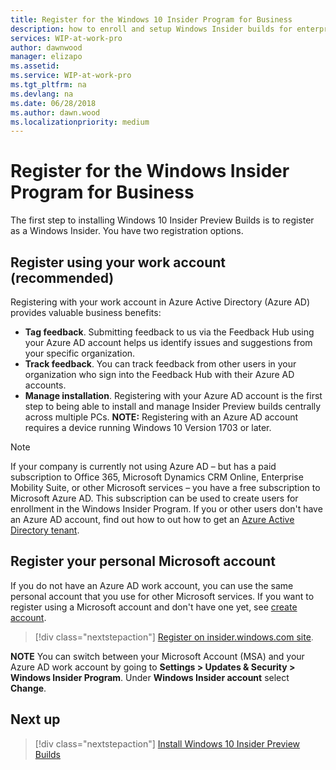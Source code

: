 ```yaml
---
title: Register for the Windows 10 Insider Program for Business
description: how to enroll and setup Windows Insider builds for enterprise client devices.
services: WIP-at-work-pro
author: dawnwood
manager: elizapo
ms.assetid: 
ms.service: WIP-at-work-pro
ms.tgt_pltfrm: na
ms.devlang: na
ms.date: 06/28/2018
ms.author: dawn.wood
ms.localizationpriority: medium
---
```


# Register for the Windows Insider Program for Business
The first step to installing Windows 10 Insider Preview Builds is to register as a Windows Insider. You have two registration options.

## Register using your work account (recommended)
Registering with your work account in Azure Active Directory (Azure AD) provides valuable business benefits: 
* __Tag feedback__. Submitting feedback to us via the Feedback Hub using your Azure AD account helps us identify issues and suggestions from your specific organization.  
* __Track feedback__. You can track feedback from  other users in your organization who sign into the Feedback Hub with their Azure AD accounts. 
* __Manage installation__. Registering with your Azure AD account is the first step to being able to install and manage Insider Preview builds centrally across multiple PCs.
__NOTE:__ Registering with an Azure AD account requires a device running Windows 10 Version 1703 or later.

> [!NOTE] 
> If your company is currently not using Azure AD – but has a paid subscription to Office 365, Microsoft Dynamics CRM Online, Enterprise Mobility Suite, or other Microsoft services – you have a free subscription to Microsoft Azure AD. This subscription can be used to create users for enrollment in the Windows Insider Program. 
> If you or other users don't have an Azure AD account, find out how to out how to get an [Azure Active Directory tenant](https://docs.microsoft.com/azure/active-directory/develop/active-directory-howto-tenant). 

## Register your personal Microsoft account 
If you do not have an Azure AD work account, you can use the same personal account that you use for other Microsoft services. If you want to register using a Microsoft account and don't have one yet, see [create account](https://signup.live.com/).

> [!div class="nextstepaction"]
> [Register on insider.windows.com site](https://insider.windows.com/en-us/register/). 

__NOTE__
You can switch between your Microsoft Account (MSA) and your Azure AD work account by going to __Settings > Updates & Security > Windows Insider Program__. Under __Windows Insider account__ select __Change__.

## Next up
> [!div class="nextstepaction"]
> [Install Windows 10 Insider Preview Builds](wip-4-biz-install.md)







